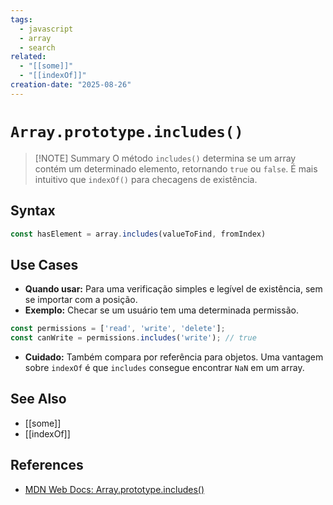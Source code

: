 ```yaml
---
tags:
  - javascript
  - array
  - search
related:
  - "[[some]]"
  - "[[indexOf]]"
creation-date: "2025-08-26"
---
```


# `Array.prototype.includes()`

> [!NOTE] Summary
> O método `includes()` determina se um array contém um determinado elemento, retornando `true` ou `false`. É mais intuitivo que `indexOf()` para checagens de existência.

## Syntax

```javascript
const hasElement = array.includes(valueToFind, fromIndex)
```

## Use Cases

- **Quando usar:** Para uma verificação simples e legível de existência, sem se importar com a posição.
- **Exemplo:** Checar se um usuário tem uma determinada permissão.
```javascript
const permissions = ['read', 'write', 'delete'];
const canWrite = permissions.includes('write'); // true
```
- **Cuidado:** Também compara por referência para objetos. Uma vantagem sobre `indexOf` é que `includes` consegue encontrar `NaN` em um array.

## See Also

- [[some]]
- [[indexOf]]

## References

- [MDN Web Docs: Array.prototype.includes()](https://developer.mozilla.org/pt-BR/docs/Web/JavaScript/Reference/Global_Objects/Array/includes)